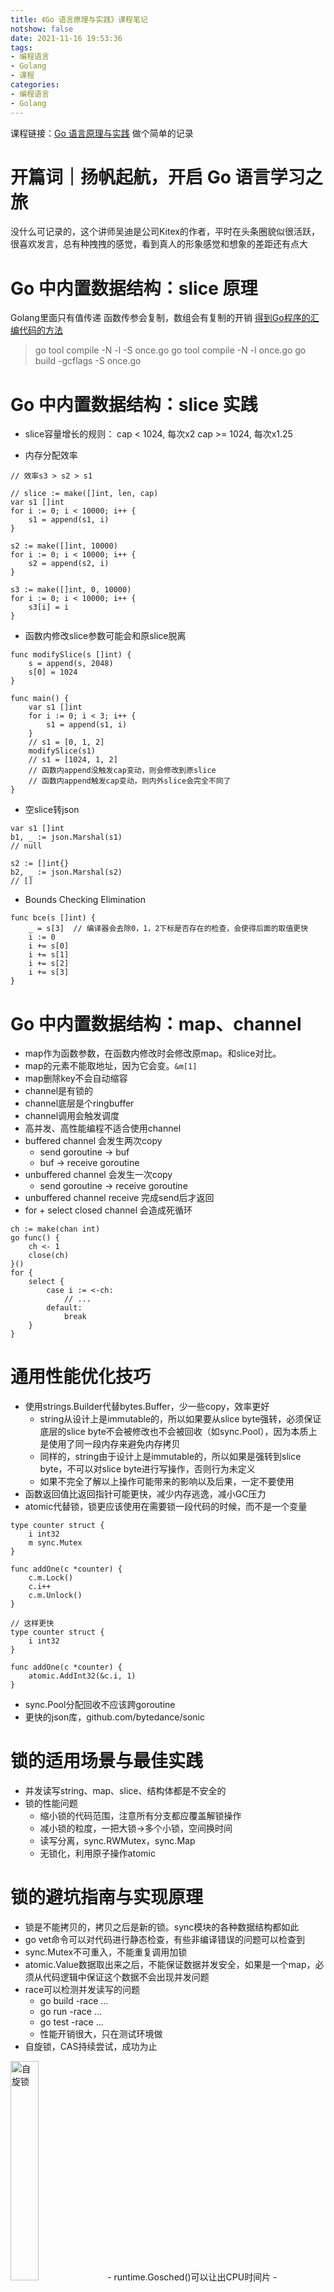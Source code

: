 ```yaml
---
title: 《Go 语言原理与实践》课程笔记
notshow: false
date: 2021-11-16 19:53:36
tags:
- 编程语言
- Golang
- 课程
categories: 
- 编程语言
- Golang
---
```


课程链接：[Go 语言原理与实践](https://juejin.cn/video/7027031673329942532)
做个简单的记录

# 开篇词｜扬帆起航，开启 Go 语言学习之旅
没什么可记录的，这个讲师吴迪是公司Kitex的作者，平时在头条圈貌似很活跃，很喜欢发言，总有种拽拽的感觉，看到真人的形象感觉和想象的差距还有点大

# Go 中内置数据结构：slice 原理
Golang里面只有值传递
函数传参会复制，数组会有复制的开销
[得到Go程序的汇编代码的方法](https://colobu.com/2018/12/29/get-assembly-output-for-go-programs/)
> go tool compile -N -l -S once.go
> go tool compile -N -l once.go
> go build -gcflags -S once.go

# Go 中内置数据结构：slice 实践
- slice容量增长的规则：
cap <  1024, 每次x2
cap >= 1024, 每次x1.25

- 内存分配效率
```
// 效率s3 > s2 > s1

// slice := make([]int, len, cap)
var s1 []int
for i := 0; i < 10000; i++ {
    s1 = append(s1, i)
}

s2 := make([]int, 10000)
for i := 0; i < 10000; i++ {
    s2 = append(s2, i)
}

s3 := make([]int, 0, 10000)
for i := 0; i < 10000; i++ {
    s3[i] = i
}
```

- 函数内修改slice参数可能会和原slice脱离
```
func modifySlice(s []int) {
	s = append(s, 2048)
	s[0] = 1024
}

func main() {
	var s1 []int
	for i := 0; i < 3; i++ {
		s1 = append(s1, i)
	}
	// s1 = [0, 1, 2]
	modifySlice(s1)
	// s1 = [1024, 1, 2]
	// 函数内append没触发cap变动，则会修改到原slice
	// 函数内append触发cap变动，则内外slice会完全不同了
}
```

- 空slice转json
```
var s1 []int
b1, _ := json.Marshal(s1)
// null

s2 := []int{}
b2, _ := json.Marshal(s2)
// []
```

- Bounds Checking Elimination
```
func bce(s []int) {
    _ = s[3]  // 编译器会去除0，1，2下标是否存在的检查，会使得后面的取值更快
    i := 0
    i += s[0]
    i += s[1]
    i += s[2]
    i += s[3]
}
```

# Go 中内置数据结构：map、channel
- map作为函数参数，在函数内修改时会修改原map。和slice对比。
- map的元素不能取地址，因为它会变。`&m[1]`
- map删除key不会自动缩容
- channel是有锁的
- channel底层是个ringbuffer
- channel调用会触发调度
- 高并发、高性能编程不适合使用channel
- buffered channel 会发生两次copy
    - send goroutine -> buf
    - buf -> receive goroutine
- unbuffered channel 会发生一次copy
    - send goroutine -> receive goroutine
- unbuffered channel receive 完成send后才返回
- for + select closed channel 会造成死循环
```
ch := make(chan int)
go func() {
    ch <- 1
    close(ch)
}()
for {
    select {
        case i := <-ch:
            // ...
        default:
            break
    }
}
```

# 通用性能优化技巧
- 使用strings.Builder代替bytes.Buffer，少一些copy，效率更好
    - string从设计上是immutable的，所以如果要从slice byte强转，必须保证底层的slice byte不会被修改也不会被回收（如sync.Pool），因为本质上是使用了同一段内存来避免内存拷贝
    - 同样的，string由于设计上是immutable的，所以如果是强转到slice byte，不可以对slice byte进行写操作，否则行为未定义
    - 如果不完全了解以上操作可能带来的影响以及后果，一定不要使用
- 函数返回值比返回指针可能更快，减少内存逃逸，减小GC压力
- atomic代替锁，锁更应该使用在需要锁一段代码的时候，而不是一个变量
```
type counter struct {
    i int32
    m sync.Mutex
}

func addOne(c *counter) {
    c.m.Lock()
    c.i++
    c.m.Unlock()
}

// 这样更快
type counter struct {
    i int32
}

func addOne(c *counter) {
    atomic.AddInt32(&c.i, 1)
}
```
- sync.Pool分配回收不应该跨goroutine
- 更快的json库，github.com/bytedance/sonic

# 锁的适用场景与最佳实践
- 并发读写string、map、slice、结构体都是不安全的
- 锁的性能问题
    - 缩小锁的代码范围，注意所有分支都应覆盖解锁操作
    - 减小锁的粒度，一把大锁->多个小锁，空间换时间
    - 读写分离，sync.RWMutex，sync.Map
    - 无锁化，利用原子操作atomic

# 锁的避坑指南与实现原理
- 锁是不能拷贝的，拷贝之后是新的锁。sync模块的各种数据结构都如此
- go vet命令可以对代码进行静态检查，有些非编译错误的问题可以检查到
- sync.Mutex不可重入，不能重复调用加锁
- atomic.Value数据取出来之后，不能保证数据并发安全，如果是一个map，必须从代码逻辑中保证这个数据不会出现并发问题
- race可以检测并发读写的问题
    - go build -race ...
    - go run -race ...
    - go test -race ...
    - 性能开销很大，只在测试环境做
- 自旋锁，CAS持续尝试，成功为止
<img src="go-lesson-1-7-1.png" alt="自旋锁" width="30%" height="30%" stype="horizontal-align:left">
- runtime.Gosched()可以让出CPU时间片
- sync.Mutex实现
<img src="go-lesson-1-7-2.png" alt="mutex结构" width="50%" height="50%" stype="horizontal-align:left">
<img src="go-lesson-1-7-3.png" alt="mutex lock过程1" width="50%" height="50%" stype="horizontal-align:left">
<img src="go-lesson-1-7-4.png" alt="mutex lock过程2" width="50%" height="50%" stype="horizontal-align:left">
<img src="go-lesson-1-7-5.png" alt="mutex unlock过程1" width="50%" height="50%" stype="horizontal-align:left">
<img src="go-lesson-1-7-6.png" alt="mutex unlock过程2" width="50%" height="50%" stype="horizontal-align:left">

# 内存管理的基础理论
- 分配与回收
- 引用计数
- 垃圾回收
    - 识别存活对象
    - 保存存活对象
    - 清理垃圾对象

# 内存组织和堆上分配
todo

# 垃圾回收机制
todo

# 内存管理实践
## 内存管理数据获取
- GC日志
    `export GODEBUG=gctrace=1`
- 标准库API
    `runtime.ReadMemStats`
- pprof
- Trace
## 内存逃逸条件
- 过大的变量
- 无法确定常量大小的slice分配
- 指针，map，slice类型返回值的变量
- 变量被closure捕捉
- 变量被map，slice，chan引用

# 调度循环的建立
- schedule函数的主要作用是将Goroutine调度到CPU上执行。调度循环指的是一个线程（或者说M）在整个生命周期中不断地在执行的流程，它不断地从Goroutine可运行队列获取Goroutine来运行。
- 调度循环则是一条首尾相接的调用“链路”：`schedule -> gogo -> g.fn -> goexit -> schedule`，M一直在这条链路中运行，整个Go进程中有很多这样的“链路”在同时执行。

# 调度的协作与抢占机制
- 同步协作式调度：依靠被调度方主动弃权
    - 主动用户让权：通过runtime.Gosched调用主动让出执行机会
    - 主动调度弃权：执行栈分段时检查自身的抢占标记，决定是否继续执行
- 异步抢占式调度：依靠调度器强制将被调度方中断
    - 被动监控抢占：当G执行时间过长时，sysmon会抢占G
    - 被动GC抢占：当需要进行垃圾回收时，强制停止所有G
